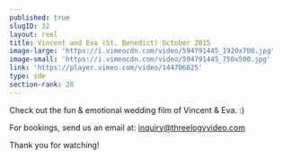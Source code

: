```yaml
---
published: true
slugID: 32
layout: reel
title: Vincent and Eva (St. Benedict) October 2015
image-large: 'https://i.vimeocdn.com/video/594791445_1920x700.jpg'
image-small: 'https://i.vimeocdn.com/video/594791445_750x500.jpg'
link: 'https://player.vimeo.com/video/144706825'
type: sde
section-rank: 28
---
```

Check out the fun & emotional wedding film of Vincent & Eva. :) 

For bookings, send us an email at: inquiry@threelogyvideo.com

Thank you for watching!
